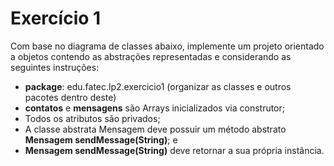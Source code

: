 # Exercício 1
Com base no diagrama de classes abaixo, implemente um projeto orientado a objetos contendo as abstrações representadas e considerando as seguintes instruções:

- **package**: edu.fatec.lp2.exercicio1 (organizar as classes e outros pacotes dentro deste)
- **contatos** e **mensagens** são Arrays inicializados via construtor;
- Todos os atributos são privados;
- A classe abstrata Mensagem deve possuir um método abstrato **Mensagem sendMessage(String)**; e
- **Mensagem sendMessage(String)** deve retornar a sua própria instância.